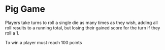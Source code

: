 # Pig Game
Players take turns to roll a single die as many times as they wish, adding all roll results to a running total, but losing their gained score for the turn if they roll a 1.

To win a player must reach 100 points
